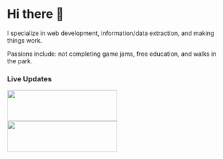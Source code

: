 # Hi there 👋

I specialize in web development, information/data extraction, and making things work.

Passions include: not completing game jams, free education, and walks in the park.

### Live Updates


<img align="left" src="https://willmeyers.net/status/spotify?" width="256" height="72">

<img align="left" src="https://willmeyers.net/status/weather?" width="256" height="72">
